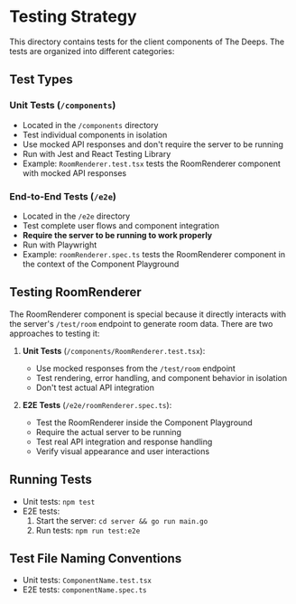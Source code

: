# Testing Strategy

This directory contains tests for the client components of The Deeps. The tests are organized into different categories:

## Test Types

### Unit Tests (`/components`)
- Located in the `/components` directory
- Test individual components in isolation
- Use mocked API responses and don't require the server to be running
- Run with Jest and React Testing Library
- Example: `RoomRenderer.test.tsx` tests the RoomRenderer component with mocked API responses

### End-to-End Tests (`/e2e`)
- Located in the `/e2e` directory
- Test complete user flows and component integration
- **Require the server to be running to work properly**
- Run with Playwright
- Example: `roomRenderer.spec.ts` tests the RoomRenderer component in the context of the Component Playground

## Testing RoomRenderer

The RoomRenderer component is special because it directly interacts with the server's `/test/room` endpoint to generate room data. There are two approaches to testing it:

1. **Unit Tests** (`/components/RoomRenderer.test.tsx`):
   - Use mocked responses from the `/test/room` endpoint
   - Test rendering, error handling, and component behavior in isolation
   - Don't test actual API integration

2. **E2E Tests** (`/e2e/roomRenderer.spec.ts`):
   - Test the RoomRenderer inside the Component Playground
   - Require the actual server to be running
   - Test real API integration and response handling
   - Verify visual appearance and user interactions

## Running Tests

- Unit tests: `npm test`
- E2E tests: 
  1. Start the server: `cd server && go run main.go`
  2. Run tests: `npm run test:e2e`

## Test File Naming Conventions

- Unit tests: `ComponentName.test.tsx`
- E2E tests: `componentName.spec.ts`
